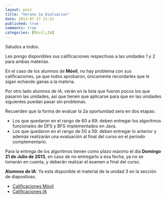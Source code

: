 ```yaml
---
layout: post
title: "Verano 1a Evaluacion"
date: 2013-07-17 21:23
published: true
comments: true
categories: [Movil,IA]
---
```


Saludos a todos.

Les pongo disponibles sus calificaciones respectivas a las unidades 1 y 2 para ambas materias.

<!-- more -->

En el caso de los alumnos de __Móvil__, no hay problema con sus calificaciones, ya que todos aprobaron, únicamente recordarles que le sigan echando ganas a la materia.

Por otro lado alumnos de IA, verán en la lista que fueron pocos los que pasaron las unidades, así que tienen que aplicarse para que en las unidades siguientes puedan pasar sin problemas.

Recuerden que la forma de evaluar la 2a oportunidad sera en dos etapas:

- Los que quedaron en el rango de 60 a 69: deben entregar los algoritmos funcionales de DFS y BFS implementados en Java.
- Los que quedaron en el rango de 50 a 59: deben entregar lo anterior y además realizarán una evaluación al final del curso en el período complementario.

Para la entrega de los algoritmos tienen como plazo máximo el día __Domingo 21 de Julio de 2013__, en caso de no entregarlo a esa fecha, ya no se tomarán en cuenta, y deberán realizar el examen a final del curso.

__Alumnos de IA__: Ya esta disponible el material de la unidad 3 en la sección de diapostivas.

- [Calificaciones Móvil](https://dl.dropboxusercontent.com/u/1131727/Octopress/Calificaciones/Movil_1y2.pdf)
- [Calificaciones IA](https://dl.dropboxusercontent.com/u/1131727/Octopress/Calificaciones/IA_1y2.pdf)